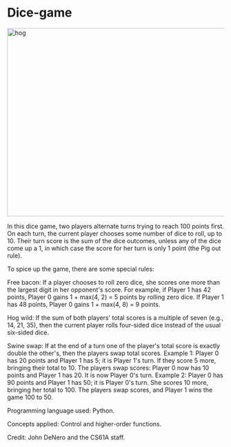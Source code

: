 # Dice-game

<img width="525" height="436" alt="hog" src="https://github.com/user-attachments/assets/d1ba7acb-1e9e-40c7-886b-6b2d7dd08a9f" />

In this dice game, two players alternate turns trying to reach 100 points first. On each turn, the current player chooses some number of dice to roll, up to 10. Their turn score is the sum of the dice outcomes, unless any of the dice come up a 1, in which case the score for her turn is only 1 point (the Pig out rule).

To spice up the game, there are some special rules:

Free bacon: If a player chooses to roll zero dice, she scores one more than the largest digit in her opponent's score. For example, if Player 1 has 42 points, Player 0 gains 1 + max(4, 2) = 5 points by rolling zero dice. If Player 1 has 48 points, Player 0 gains 1 + max(4, 8) = 9 points.

Hog wild: If the sum of both players' total scores is a multiple of seven (e.g., 14, 21, 35), then the current player rolls four-sided dice instead of the usual six-sided dice.

Swine swap: If at the end of a turn one of the player's total score is exactly double the other's, then the players swap total scores. Example 1: Player 0 has 20 points and Player 1 has 5; it is Player 1's turn. If they score 5 more, bringing their total to 10. The players swap scores: Player 0 now has 10 points and Player 1 has 20. It is now Player 0's turn. Example 2: Player 0 has 90 points and Player 1 has 50; it is Player 0's turn. She scores 10 more, bringing her total to 100. The players swap scores, and Player 1 wins the game 100 to 50.

Programming language used: Python.

Concepts applied: Control and higher-order functions.

Credit: John DeNero and the CS61A staff.
